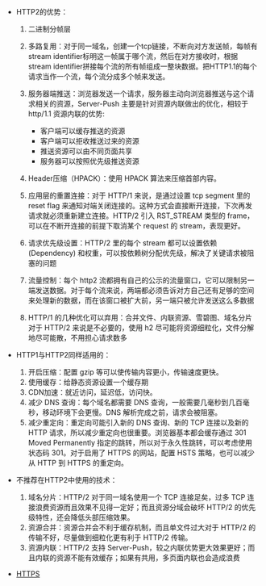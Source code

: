 - HTTP2的优势：

    1. 二进制分帧层
    2. 多路复用：对于同一域名，创建一个tcp链接，不断向对方发送帧，每帧有stream identifier标明这一帧属于哪个流，然后在对方接收时，根据stream identifier拼接每个流的所有帧组成一整块数据。把HTTP1.1的每个请求当作一个流，每个流分成多个帧来发送。
    3. 服务器端推送：浏览器发送一个请求，服务器主动向浏览器推送与这个请求相关的资源，Server-Push 主要是针对资源内联做出的优化，相较于 http/1.1 资源内联的优势:
        - 客户端可以缓存推送的资源
        - 客户端可以拒收推送过来的资源
        - 推送资源可以由不同页面共享
        - 服务器可以按照优先级推送资源
        
    4. Header压缩（HPACK）：使用 HPACK 算法来压缩首部内容。
    5. 应用层的重置连接：对于 HTTP/1 来说，是通过设置 tcp segment 里的 reset flag 来通知对端关闭连接的。这种方式会直接断开连接，下次再发请求就必须重新建立连接。HTTP/2 引入 RST_STREAM 类型的 frame，可以在不断开连接的前提下取消某个 request 的 stream，表现更好。
    6. 请求优先级设置：HTTP/2 里的每个 stream 都可以设置依赖 (Dependency) 和权重，可以按依赖树分配优先级，解决了关键请求被阻塞的问题
    7. 流量控制：每个 http2 流都拥有自己的公示的流量窗口，它可以限制另一端发送数据。对于每个流来说，两端都必须告诉对方自己还有足够的空间来处理新的数据，而在该窗口被扩大前，另一端只被允许发送这么多数据
    8. HTTP/1 的几种优化可以弃用：合并文件、内联资源、雪碧图、域名分片对于 HTTP/2 来说是不必要的，使用 h2 尽可能将资源细粒化，文件分解地尽可能散，不用担心请求数多

- HTTP1与HTTP2同样适用的：
  1. 开启压缩：配置 gzip 等可以使传输内容更小，传输速度更快。
  2. 使用缓存：给静态资源设置一个缓存期
  3. CDN加速：就近访问，延迟低，访问快。
  4. 减少 DNS 查询：每个域名都需要 DNS 查询，一般需要几毫秒到几百毫秒，移动环境下会更慢。DNS 解析完成之前，请求会被阻塞。
  5. 减少重定向：重定向可能引入新的 DNS 查询、新的 TCP 连接以及新的 HTTP 请求，所以减少重定向也很重要。浏览器基本都会缓存通过 301 Moved Permanently 指定的跳转，所以对于永久性跳转，可以考虑使用状态码 301。对于启用了 HTTPS 的网站，配置 HSTS 策略，也可以减少从 HTTP 到 HTTPS 的重定向。
   
- 不推荐在HTTP2中使用的技术：
  1. 域名分片：HTTP/2 对于同一域名使用一个 TCP 连接足矣，过多 TCP 连接浪费资源而且效果不见得一定好；而且资源分域会破坏 HTTP/2 的优先级特性，还会降低头部压缩效果。
  2. 资源合并：资源合并会不利于缓存机制，而且单文件过大对于 HTTP/2 的传输不好，尽量做到细粒化更有利于 HTTP/2 传输。
  3. 资源内联：HTTP/2 支持 Server-Push，较之内联优势更大效果更好；而且内联的资源不能有效缓存；如果有共用，多页面内联也会造成浪费


- [HTTPS](https://www.cnblogs.com/fengf233/p/11775415.html)

